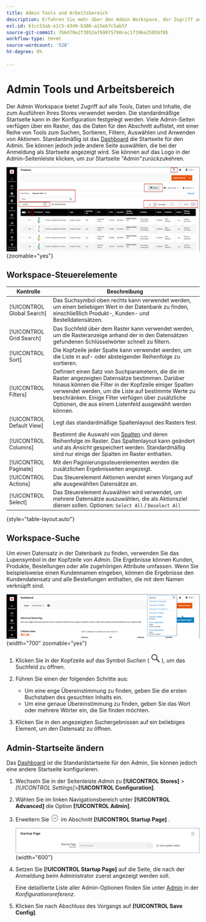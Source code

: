 ```yaml
---
title: Admin Tools und Arbeitsbereich
description: Erfahren Sie mehr über den Admin Workspace, der Zugriff auf alle Tools, Daten und Inhalte bietet, die zum Ausführen Ihres Stores verwendet werden.
exl-id: 61cc53ab-e1c5-4349-b306-a15eb7c5ab57
source-git-commit: 7b6d70e2f3052af69075790cec1f396e2505bf8b
workflow-type: tm+mt
source-wordcount: '528'
ht-degree: 0%

---
```


# Admin Tools und Arbeitsbereich

Der Admin Workspace bietet Zugriff auf alle Tools, Daten und Inhalte, die zum Ausführen Ihres Stores verwendet werden. Die standardmäßige Startseite kann in der Konfiguration festgelegt werden. Viele Admin-Seiten verfügen über ein Raster, das die Daten für den Abschnitt auflistet, mit einer Reihe von Tools zum Suchen, Sortieren, Filtern, Auswählen und Anwenden von Aktionen. Standardmäßig ist das [Dashboard](admin-dashboard.md) die Startseite für den Admin. Sie können jedoch jede andere Seite auswählen, die bei der Anmeldung als Startseite angezeigt wird. Sie können auf das Logo in der Admin-Seitenleiste klicken, um zur Startseite &quot;Admin&quot;zurückzukehren.

![Admin - workspace](./assets/admin-workspace.png){zoomable="yes"}

## Workspace-Steuerelemente

| Kontrolle | Beschreibung |
|--- |--- |
| [!UICONTROL Global Search] | Das Suchsymbol oben rechts kann verwendet werden, um einen beliebigen Wert in der Datenbank zu finden, einschließlich Produkt-, Kunden- und Bestelldatensätzen. |
| [!UICONTROL Grid Search] | Das Suchfeld über dem Raster kann verwendet werden, um die Rasteranzeige anhand der in den Datensätzen gefundenen Schlüsselwörter schnell zu filtern. |
| [!UICONTROL Sort] | Die Kopfzeile jeder Spalte kann verwendet werden, um die Liste in auf- oder absteigender Reihenfolge zu sortieren. |
| [!UICONTROL Filters] | Definiert einen Satz von Suchparametern, die die im Raster angezeigten Datensätze bestimmen. Darüber hinaus können die Filter in der Kopfzeile einiger Spalten verwendet werden, um die Liste auf bestimmte Werte zu beschränken. Einige Filter verfügen über zusätzliche Optionen, die aus einem Listenfeld ausgewählt werden können. |
| [!UICONTROL Default View] | Legt das standardmäßige Spaltenlayout des Rasters fest. |
| [!UICONTROL Columns] | Bestimmt die Auswahl von [Spalten](admin-grid-controls.md) und deren Reihenfolge im Raster. Das Spaltenlayout kann geändert und als _Ansicht_ gespeichert werden. Standardmäßig sind nur einige der Spalten im Raster enthalten. |
| [!UICONTROL Paginate] | Mit den Paginierungssteuerelementen werden die zusätzlichen Ergebnisseiten angezeigt. |
| [!UICONTROL Actions] | Das Steuerelement Aktionen wendet einen Vorgang auf alle ausgewählten Datensätze an. |
| [!UICONTROL Select] | Das Steuerelement Auswählen wird verwendet, um mehrere Datensätze auszuwählen, die als Aktionsziel dienen sollen. Optionen: `Select All` / `Deselect All` |

{style="table-layout:auto"}

## Workspace-Suche

Um einen Datensatz in der Datenbank zu finden, verwenden Sie das Lupensymbol in der Kopfzeile von _Admin_. Die Ergebnisse können Kunden, Produkte, Bestellungen oder alle zugehörigen Attribute umfassen. Wenn Sie beispielsweise einen Kundennamen eingeben, können die Ergebnisse den Kundendatensatz und alle Bestellungen enthalten, die mit dem Namen verknüpft sind.

![Admin-Suchwerkzeug](./assets/admin-search.png){width="700" zoomable="yes"}

1. Klicken Sie in der Kopfzeile auf das Symbol _Suchen_ (![Lupe](../assets/icon-magnify-search.png)), um das Suchfeld zu öffnen.

1. Führen Sie einen der folgenden Schritte aus:

   - Um eine enge Übereinstimmung zu finden, geben Sie die ersten Buchstaben des gesuchten Inhalts ein.
   - Um eine genaue Übereinstimmung zu finden, geben Sie das Wort oder mehrere Wörter ein, die Sie finden möchten.

1. Klicken Sie in den angezeigten Suchergebnissen auf ein beliebiges Element, um den Datensatz zu öffnen.

## Admin-Startseite ändern

Das [Dashboard](admin-workspace.md#the-dashboard) ist die Standardstartseite für den Admin, Sie können jedoch eine andere Startseite konfigurieren.

1. Wechseln Sie in der Seitenleiste _Admin_ zu **[!UICONTROL Stores]** > _[!UICONTROL Settings]_>**[!UICONTROL Configuration]**.

1. Wählen Sie im linken Navigationsbereich unter **[!UICONTROL Advanced]** die Option **[!UICONTROL Admin]**.

1. Erweitern Sie ![Erweiterungsauswahl](../assets/icon-display-expand.png) im Abschnitt **[!UICONTROL Startup Page]** .

   ![Erweiterte Konfiguration - Einstellung der Admin-Startseite](./assets/admin-startup-page.png){width="600"}

1. Setzen Sie **[!UICONTROL Startup Page]** auf die Seite, die nach der Anmeldung beim Administrator zuerst angezeigt werden soll.

   Eine detaillierte Liste aller Admin-Optionen finden Sie unter [Admin](../configuration-reference/advanced/admin.md) in der _Konfigurationsreferenz_.

1. Klicken Sie nach Abschluss des Vorgangs auf **[!UICONTROL Save Config]**.
